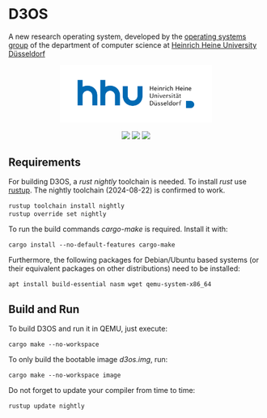 # D3OS
A new research operating system, developed by the [operating systems group](https://www.cs.hhu.de/en/research-groups/operating-systems.html) of the department of computer science at [Heinrich Heine University Düsseldorf](https://www.hhu.de)

<p align="center">
  <a href="https://www.uni-duesseldorf.de/home/en/home.html"><img src="media/hhu.svg" width=300></a>
</p>

<p align="center">
  <a href="https://github.com/hhu-bsinfo/D3OS/actions/workflows/build.yml"><img src="https://github.com/hhu-bsinfo/D3OS/actions/workflows/build.yml/badge.svg"></a>
  <img src="https://img.shields.io/badge/Rust-2024-blue.svg">
  <img src="https://img.shields.io/badge/license-GPLv3-orange.svg">
</p>

## Requirements

For building D3OS, a _rust nightly_ toolchain is needed. To install _rust_ use [rustup](https://rustup.rs/). The nightly toolchain (2024-08-22) is confirmed to work.

```
rustup toolchain install nightly
rustup override set nightly
```

To run the build commands _cargo-make_ is required. Install it with:

```
cargo install --no-default-features cargo-make
```

Furthermore, the following packages for Debian/Ubuntu based systems (or their equivalent packages on other distributions) need to be installed:

```
apt install build-essential nasm wget qemu-system-x86_64
```

## Build and Run

To build D3OS and run it in QEMU, just execute: 

```
cargo make --no-workspace
```

To only build the bootable image _d3os.img_, run:

```
cargo make --no-workspace image
```

Do not forget to update your compiler from time to time:

```
rustup update nightly
```
